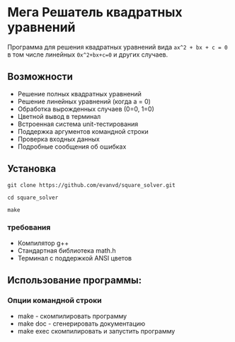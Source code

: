 # Мега Решатель квадратных уравнений

Программа для решения квадратных уравнений вида `ax^2 + bx + c = 0` в том числе линейных `0x^2+bx+c=0` и других случаев.

## Возможности
- Решение полных квадратных уравнений
- Решение линейных уравнений (когда a = 0)
- Обработка вырожденных случаев (0=0, 1=0)
- Цветной вывод в терминал
- Встроенная система unit-тестирования
- Поддержка аргументов командной строки
- Проверка входных данных
- Подробные сообщения об ошибках

## Установка
`git clone https://github.com/evanvd/square_solver.git`

`cd square_solver`

`make`

### требования

- Компилятор g++
- Стандартная библиотека math.h
- Терминал с поддержкой ANSI цветов

## Использование программы:

### Опции командной строки
- make - скомпилировать программу
- make doc - сгенерировать документацию
- make exec скомпилировать и запустить программу
